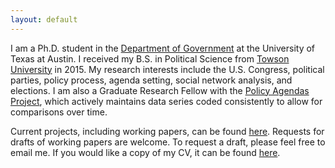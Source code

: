 ```yaml
---
layout: default
---
```


I am a Ph.D. student in the [Department of Government](http://www.utexas.edu/cola/government/) at the University of Texas at Austin. I received my B.S. in Political Science from [Towson University](http://www.towson.edu) in 2015. My research interests include the U.S. Congress, political parties, policy process, agenda setting, social network analysis, and elections. I am also a Graduate Research Fellow with the [Policy Agendas Project](http://www.comparativeagendas.net), which  actively maintains data series coded consistently to allow for comparisons over time.

Current projects, including working papers, can be found [here](/research/). Requests for drafts of working papers are welcome. To request a draft, please feel free to email me. If you would like a copy of my CV, it can be found [here](/McGee_CV.pdf).
